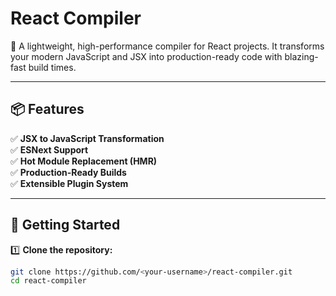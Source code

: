 # React Compiler

🚀 A lightweight, high-performance compiler for React projects. It transforms your modern JavaScript and JSX into production-ready code with blazing-fast build times.

---

## 📦 Features

✅ **JSX to JavaScript Transformation**  
✅ **ESNext Support**  
✅ **Hot Module Replacement (HMR)**  
✅ **Production-Ready Builds**  
✅ **Extensible Plugin System**

---

## 🚀 Getting Started

1️⃣ **Clone the repository:**

```bash
git clone https://github.com/<your-username>/react-compiler.git
cd react-compiler
